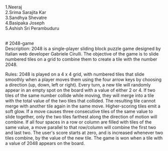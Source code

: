 <br>1.Neeraj
<br>2.Srima Sarajita Kar
<br>3.Sandhya Shevatre
<br>4.Basipaka Joseph
<br>5.Ashish Sri Perambuduru

<br># 2048-game
<br>Description:
2048 is a single-player sliding block puzzle game designed by Italian web developer Gabriele Cirulli. The objective of the game is to slide numbered tiles on a grid to combine them to create a tile with the number 2048.

Rules:
2048 is played on a 4 x 4 grid, with numbered tiles that slide smoothly when a player moves them using the four arrow keys by choosing a direction (up, down, left or right).
Every turn, a new tile will randomly appear in an empty spot on the board with a value of either 2 or 4.
If two tiles of the same number collide while moving, they will merge into a tile with the total value of the two tiles that collided. The resulting tile cannot merge with another tile again in the same move. Higher-scoring tiles emit a soft glow.
If a move causes three consecutive tiles of the same value to slide together, only the two tiles farthest along the direction of motion will combine.
If all four spaces in a row or column are filled with tiles of the same value, a move parallel to that row/column will combine the first two and last two.
The user's score starts at zero, and is increased whenever two tiles combine, by the value of the new tile.
The game is won when a tile with a value of 2048 appears on the board.



